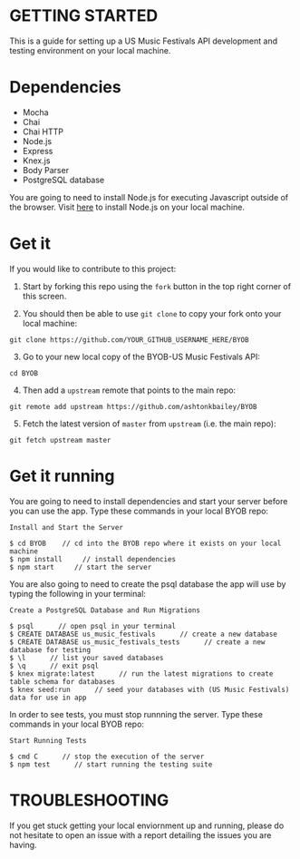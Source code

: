# GETTING STARTED

This is a guide for setting up a US Music Festivals API development and testing environment on your local machine. 

# Dependencies
- Mocha
- Chai
- Chai HTTP
- Node.js 
- Express
- Knex.js
- Body Parser
- PostgreSQL database 

You are going to need to install Node.js for executing Javascript outside of the browser. Visit [here](https://nodejs.org/en/) to install Node.js on your local machine. 

# Get it

If you would like to contribute to this project:

1. Start by forking this repo using the ```fork``` button in the top right corner of this screen. 

2. You should then be able to use ```git clone``` to copy your fork onto your local machine:
```
git clone https://github.com/YOUR_GITHUB_USERNAME_HERE/BYOB
```

3. Go to your new local copy of the BYOB-US Music Festivals API:
```
cd BYOB
```

4. Then add a ```upstream``` remote that points to the main repo:
```
git remote add upstream https://github.com/ashtonkbailey/BYOB
```

5. Fetch the latest version of ```master``` from ```upstream``` (i.e. the main repo):
```
git fetch upstream master 
```

# Get it running

You are going to need to install dependencies and start your server before you can use the app. Type these commands in your local BYOB repo:  
```
Install and Start the Server

$ cd BYOB    // cd into the BYOB repo where it exists on your local machine
$ npm install     // install dependencies 
$ npm start     // start the server 
```

You are also going to need to create the psql database the app will use by typing the following in your terminal:
```
Create a PostgreSQL Database and Run Migrations

$ psql      // open psql in your terminal
$ CREATE DATABASE us_music_festivals      // create a new database 
$ CREATE DATABASE us_music_festivals_tests      // create a new database for testing
$ \l      // list your saved databases
$ \q      // exit psql 
$ knex migrate:latest      // run the latest migrations to create table schema for databases
$ knex seed:run      // seed your databases with (US Music Festivals) data for use in app 
```

In order to see tests, you must stop runnning the server. Type these commands in your local BYOB repo: 
```
Start Running Tests

$ cmd C      // stop the execution of the server
$ npm test      // start running the testing suite 
```

# TROUBLESHOOTING

If you get stuck getting your local enviornment up and running, please do not hesitate to open an issue with a report detailing the issues you are having. 



